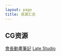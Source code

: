 ```yaml
---
layout: page
title: 资源汇总
---
```


## CG资源
[會長動畫筆記](https://kaicho-cg.com/)
[Late Studio](https://latestudio.hk/)


